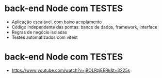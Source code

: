 # back-end Node com TESTES

- Aplicação escalável, com baixo acoplamento
- Código independente das pontas: banco de dados, framework, interface
- Regras de negócio isoladas
- Testes automatizados com vitest

# back-end Node com TESTES

- https://www.youtube.com/watch?v=jBOLRzjEERk&t=3225s